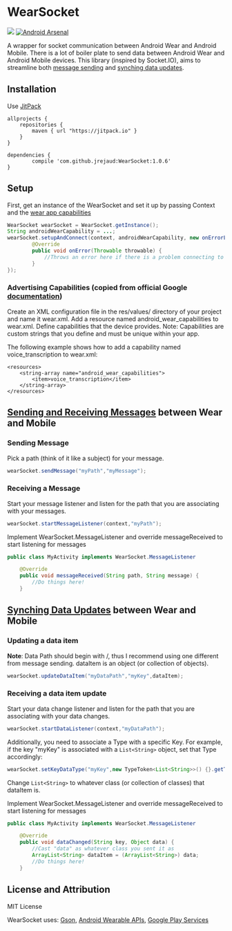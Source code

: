 # WearSocket

[![](https://jitpack.io/v/jrejaud/WearSocket.svg)](https://jitpack.io/#jrejaud/WearSocket)
[![Android Arsenal](https://img.shields.io/badge/Android%20Arsenal-WearSocket-brightgreen.svg?style=flat)](http://android-arsenal.com/details/1/2416)



A wrapper for socket communication between Android Wear and Android Mobile.
There is a lot of boiler plate to send data between Android Wear and Android Mobile devices.
This library (inspired by Socket.IO), aims to streamline both [message sending](https://developer.android.com/training/wearables/data-layer/messages.html) and [synching data updates](https://developer.android.com/training/wearables/data-layer/data-items.html).

## Installation

Use [JitPack](https://jitpack.io/#jrejaud/WearSocket)

```
allprojects {
	repositories {
		maven { url "https://jitpack.io" }
	}
}
```

```
dependencies {
	    compile 'com.github.jrejaud:WearSocket:1.0.6'
}
```	

## Setup 

First, get an instance of the WearSocket and set it up by passing Context and the [wear app capabilities](http://developer.android.com/training/wearables/data-layer/messages.html#SendMessage) 

```java
WearSocket wearSocket = WearSocket.getInstance();
String androidWearCapability = ...;
wearSocket.setupAndConnect(context, androidWearCapability, new onErrorListener() {
       	@Override
        public void onError(Throwable throwable) {
        	//Throws an error here if there is a problem connecting to the other device.
        }
});
```

### Advertising Capabilities (copied from official Google [documentation](http://developer.android.com/training/wearables/data-layer/messages.html#SendMessage))

Create an XML configuration file in the res/values/ directory of your project and name it wear.xml.
Add a resource named android_wear_capabilities to wear.xml.
Define capabilities that the device provides.
Note: Capabilities are custom strings that you define and must be unique within your app.

The following example shows how to add a capability named voice_transcription to wear.xml:

```
<resources>
    <string-array name="android_wear_capabilities">
        <item>voice_transcription</item>
    </string-array>
</resources>
```

## [Sending and Receiving Messages](https://developer.android.com/training/wearables/data-layer/messages.html) between Wear and Mobile

### Sending Message

Pick a path (think of it like a subject) for your message.

```java
wearSocket.sendMessage("myPath","myMessage");
```

### Receiving a Message

Start your message listener and listen for the path that you are associating with your messages. 

```java
wearSocket.startMessageListener(context,"myPath");
```

Implement WearSocket.MessageListener and override messageReceived to start listening for messages

```java
public class MyActivity implements WearSocket.MessageListener
```
```java
    @Override
    public void messageReceived(String path, String message) {
        //Do things here!
    }
```

## [Synching Data Updates](https://developer.android.com/training/wearables/data-layer/data-items.html) between Wear and Mobile

### Updating a data item

**Note**: Data Path should begin with /, thus I recommend using one different from message sending.
dataItem is an object (or collection of objects).

```java
wearSocket.updateDataItem("myDataPath","myKey",dataItem);
```

### Receiving a data item update

Start your data change listener and listen for the path that you are associating with your data changes.

```java
wearSocket.startDataListener(context,"myDataPath");
```

Additionally, you need to associate a Type with a specific Key. For example, if the key "myKey" is associated with a `List<String>` object, set that Type accordingly:

```java
wearSocket.setKeyDataType("myKey",new TypeToken<List<String>>() {}.getType());
```

Change `List<String>` to whatever class (or collection of classes) that dataItem is.

Implement WearSocket.MessageListener and override messageReceived to start listening for messages

```java
public class MyActivity implements WearSocket.MessageListener
```
```java
    @Override
    public void dataChanged(String key, Object data) {
        //Cast "data" as whatever class you sent it as
        ArrayList<String> dataItem = (ArrayList<String>) data;
        //Do things here!
    }
```

## License and Attribution

MIT License

WearSocket uses:
[Gson](https://code.google.com/p/google-gson/source/browse/trunk/gson/LICENSE?r=369), 
[Android Wearable APIs](https://developer.android.com/training/building-wearables.html), 
[Google Play Services](https://components.xamarin.com/license/googleplayservices)

